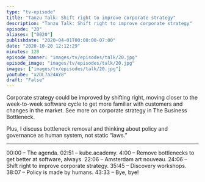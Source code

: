 ```yaml
---
type: "tv-episode"
title: "Tanzu Talk: Shift right to improve corporate strategy"
description: "Tanzu Talk: Shift right to improve corporate strategy"
episode: "20"
aliases: ["0020"]
publishdate: "2020-04-01T00:00:00-07:00"
date: "2020-10-20 12:12:29"
minutes: 120
episode_banner: "images/tv/episodes/talk/20.jpg"
episode_image: "images/tv/episodes/talk/20.jpg"
images: ["images/tv/episodes/talk/20.jpg"]
youtube: "x2DL7a24AY8"
draft: "False"
---
```


Corporate strategy could be improved by shifting right, moving closer to the week-to-week software cycle to get more familiar with customers and changes in the market. See more on corporate strategy in The Business Bottleneck.

Plus, I discuss bottleneck removal and thinking about policy and governance as human system, not static “laws.”

----

00:00 – The agenda.
02:51 – kube.academy.
4:00 – Remove bottlenecks to get better at software, always.
22:06 – Amsterdam art nouveau.
24:06 – Shift right to improve corporate strategy.
35:45 – Discovery workshops.
38:07 – Policy is made by humans.
43:33 – Bye, bye!